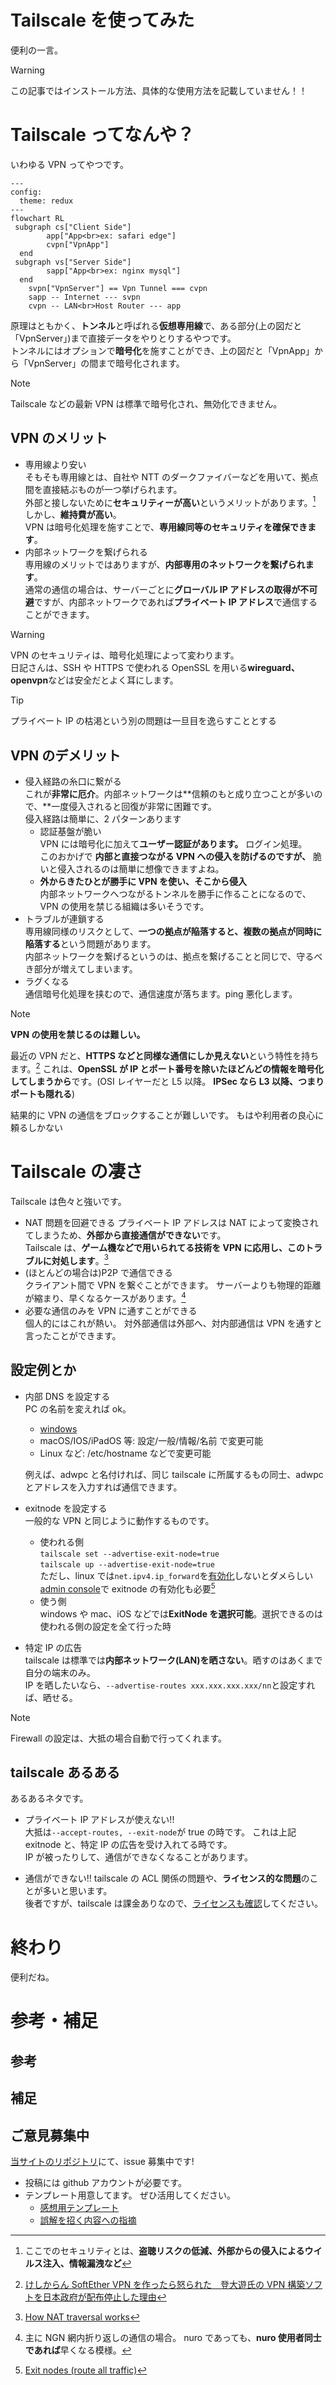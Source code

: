 # Tailscale を使ってみた

便利の一言。

> [!WARNING]
> この記事ではインストール方法、具体的な使用方法を記載していません！！

# Tailscale ってなんや？

いわゆる VPN ってやつです。

```mermaid
---
config:
  theme: redux
---
flowchart RL
 subgraph cs["Client Side"]
        app["App<br>ex: safari edge"]
        cvpn["VpnApp"]
  end
 subgraph vs["Server Side"]
        sapp["App<br>ex: nginx mysql"]
  end
    svpn["VpnServer"] == Vpn Tunnel === cvpn
    sapp -- Internet --- svpn
    cvpn -- LAN<br>Host Router --- app
```

原理はともかく、**トンネル**と呼ばれる**仮想専用線**で、ある部分(上の図だと「VpnServer」)まで直接データをやりとりするやつです。  
トンネルにはオプションで**暗号化**を施すことができ、上の図だと「VpnApp」から「VpnServer」の間まで暗号化されます。

> [!NOTE]  
> Tailscale などの最新 VPN は標準で暗号化され、無効化できません。

## VPN のメリット

- 専用線より安い  
  そもそも専用線とは、自社や NTT のダークファイバーなどを用いて、拠点間を直接結ぶものが一つ挙げられます。  
  外部と接しないために**セキュリティーが高い**というメリットがあります。[^暗号化1]  
  しかし、**維持費が高い**。  
  VPN は暗号化処理を施すことで、**専用線同等のセキュリティを確保できます**。
- 内部ネットワークを繋げられる  
  専用線のメリットではありますが、**内部専用のネットワークを繋げられます**。  
  通常の通信の場合は、サーバーごとに**グローバル IP アドレスの取得が不可避**ですが、内部ネットワークであれば**プライベート IP アドレス**で通信することができます。

> [!WARNING]  
> VPN のセキュリティは、暗号化処理によって変わります。  
> 日記さんは、SSH や HTTPS で使われる OpenSSL を用いる**wireguard、openvpn**などは安全だとよく耳にします。

> [!TIP]  
> プライベート IP の枯渇という別の問題は一旦目を逸らすこととする

## VPN のデメリット

- 侵入経路の糸口に繋がる  
  これが**非常に厄介**。内部ネットワークは**信頼のもと成り立つことが多いので、**一度侵入されると回復が非常に困難です。  
  侵入経路は簡単に、2 パターンあります
  - 認証基盤が脆い  
    VPN には暗号化に加えて**ユーザー認証があります。** ログイン処理。  
    このおかげで **内部と直接つながる VPN への侵入を防げるのですが、** 脆いと侵入されるのは簡単に想像できますよね。
  - **外からきたひとが勝手に VPN を使い、そこから侵入**  
    内部ネットワークへつながるトンネルを勝手に作ることになるので、VPN の使用を禁じる組織は多いそうです。
- トラブルが連鎖する  
  専用線同様のリスクとして、**一つの拠点が陥落すると、複数の拠点が同時に陥落する**という問題があります。  
  内部ネットワークを繋げるというのは、拠点を繋げることと同じで、守るべき部分が増えてしまいます。
- ラグくなる  
  通信暗号化処理を挟むので、通信速度が落ちます。ping 悪化します。

> [!NOTE]  
> **VPN の使用を禁じるのは難しい。**
>
> 最近の VPN だと、**HTTPS などと同様な通信にしか見えない**という特性を持ちます。[^参考1]
> これは、**OpenSSL が IP とポート番号を除いたほどんどの情報を暗号化してしまうから**です。(OSI レイヤーだと L5 以降。 **IPSec なら L3 以降、つまりポートも隠れる**)
>
> 結果的に VPN の通信をブロックすることが難しいです。 もはや利用者の良心に頼るしかない

# Tailscale の凄さ

Tailscale は色々と強いです。

- NAT 問題を回避できる
  プライベート IP アドレスは NAT によって変換されてしまうため、**外部から直接通信ができない**です。  
  Tailscale は、**ゲーム機などで用いられてる技術を VPN に応用し、このトラブルに対処します**。[^参考2]
- (ほとんどの場合は)P2P で通信できる  
  クライアント間で VPN を繋ぐことができます。 サーバーよりも物理的距離が縮まり、早くなるケースがあります。[^補足2]
- 必要な通信のみを VPN に通すことができる  
  個人的にはこれが熱い。 対外部通信は外部へ、対内部通信は VPN を通すと言ったことができます。

## 設定例とか

- 内部 DNS を設定する  
  PC の名前を変えれば ok。

  - [windows](https://pc-karuma.net/how-to-change-your-computer-name-in-windows-11/)
  - macOS/IOS/iPadOS 等: 設定/一般/情報/名前 で変更可能
  - Linux など: /etc/hostname などで変更可能

  例えば、adwpc と名付ければ、同じ tailscale に所属するもの同士、adwpc とアドレスを入力すれば通信できます。

- exitnode を設定する  
  一般的な VPN と同じように動作するものです。

  - 使われる側  
    `tailscale set --advertise-exit-node=true`  
    `tailscale up --advertise-exit-node=true`  
    ただし、linux では`net.ipv4.ip_forward`を[有効化](https://note.com/minato_kame/n/n8002de5a9b03)しないとダメらしい  
    [admin console](https://login.tailscale.com/admin/machines)で exitnode の有効化も必要[^参考3]
  - 使う側  
    windows や mac、iOS などでは**ExitNode を選択可能**。選択できるのは使われる側の設定を全て行った時

- 特定 IP の広告  
  tailscale は標準では**内部ネットワーク(LAN)を晒さない**。晒すのはあくまで自分の端末のみ。  
  IP を晒したいなら、`--advertise-routes xxx.xxx.xxx.xxx/nn`と設定すれば、晒せる。

> [!NOTE]  
> Firewall の設定は、大抵の場合自動で行ってくれます。

## tailscale あるある

あるあるネタです。

- プライベート IP アドレスが使えない!!  
  大抵は`--accept-routes, --exit-node`が true の時です。
  これは上記 exitnode と、特定 IP の広告を受け入れてる時です。  
  IP が被ったりして、通信ができなくなることがあります。

- 通信ができない!!
  tailscale の ACL 関係の問題や、**ライセンス的な問題**のことが多いと思います。  
  後者ですが、tailscale は課金ありなので、[ライセンスも確認](https://tailscale.com/pricing?plan=personal)してください。

# 終わり

便利だね。

# 参考・補足

## 参考

[^参考1]: [けしからん SoftEther VPN を作ったら怒られた　登大遊氏の VPN 構築ソフトを日本政府が配布停止した理由](https://logmi.jp/main/technology/323813)
[^参考2]: [How NAT traversal works](https://tailscale.com/blog/how-nat-traversal-works)
[^参考3]: [Exit nodes (route all traffic)](https://tailscale.com/kb/1103/exit-nodes)

## 補足

[^暗号化1]: ここでのセキュリティとは、**盗聴リスクの低減、外部からの侵入によるウイルス注入、情報漏洩など**
[^補足2]: 主に NGN 網内折り返しの通信の場合。 nuro であっても、**nuro 使用者同士であれば**早くなる模様。

## ご意見募集中

[当サイトのリポジトリ](https://github.com/tam1192/notepad.md/issues)にて、issue 募集中です!

- 投稿には github アカウントが必要です。
- テンプレート用意してます。 ぜひ活用してください。
  - [感想用テンプレート](https://github.com/tam1192/tam1192/issues/new?template=感想-コメント.md)
  - [誤解を招く内容への指摘](https://github.com/tam1192/tam1192/issues/new?template=誤解を招く内容への指摘.md)
